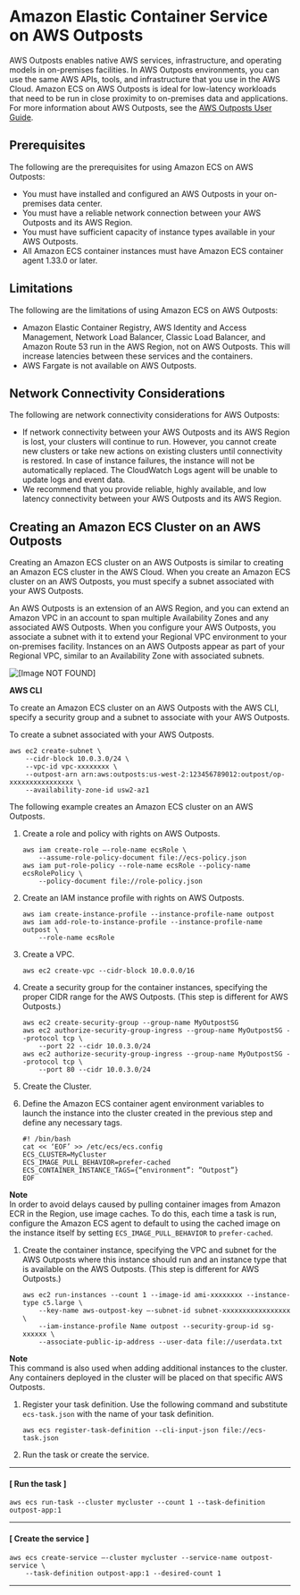 # Amazon Elastic Container Service on AWS Outposts<a name="ecs-on-outposts"></a>

AWS Outposts enables native AWS services, infrastructure, and operating models in on\-premises facilities\. In AWS Outposts environments, you can use the same AWS APIs, tools, and infrastructure that you use in the AWS Cloud\. Amazon ECS on AWS Outposts is ideal for low\-latency workloads that need to be run in close proximity to on\-premises data and applications\. For more information about AWS Outposts, see the [AWS Outposts User Guide](https://docs.aws.amazon.com/outposts/latest/userguide/)\.

## Prerequisites<a name="ecs-outposts-prereq"></a>

 The following are the prerequisites for using Amazon ECS on AWS Outposts:
+ You must have installed and configured an AWS Outposts in your on\-premises data center\.
+ You must have a reliable network connection between your AWS Outposts and its AWS Region\.
+ You must have sufficient capacity of instance types available in your AWS Outposts\.
+ All Amazon ECS container instances must have Amazon ECS container agent 1\.33\.0 or later\.

## Limitations<a name="ecs-outposts-limit"></a>

The following are the limitations of using Amazon ECS on AWS Outposts:
+ Amazon Elastic Container Registry, AWS Identity and Access Management, Network Load Balancer, Classic Load Balancer, and Amazon Route 53 run in the AWS Region, not on AWS Outposts\. This will increase latencies between these services and the containers\.
+ AWS Fargate is not available on AWS Outposts\.

## Network Connectivity Considerations<a name="ecs-outposts-considerations"></a>

The following are network connectivity considerations for AWS Outposts:
+ If network connectivity between your AWS Outposts and its AWS Region is lost, your clusters will continue to run\. However, you cannot create new clusters or take new actions on existing clusters until connectivity is restored\. In case of instance failures, the instance will not be automatically replaced\. The CloudWatch Logs agent will be unable to update logs and event data\.
+ We recommend that you provide reliable, highly available, and low latency connectivity between your AWS Outposts and its AWS Region\.

## Creating an Amazon ECS Cluster on an AWS Outposts<a name="ecs-outposts-create"></a>

Creating an Amazon ECS cluster on an AWS Outposts is similar to creating an Amazon ECS cluster in the AWS Cloud\. When you create an Amazon ECS cluster on an AWS Outposts, you must specify a subnet associated with your AWS Outposts\.

An AWS Outposts is an extension of an AWS Region, and you can extend an Amazon VPC in an account to span multiple Availability Zones and any associated AWS Outposts\. When you configure your AWS Outposts, you associate a subnet with it to extend your Regional VPC environment to your on\-premises facility\. Instances on an AWS Outposts appear as part of your Regional VPC, similar to an Availability Zone with associated subnets\.

![\[Image NOT FOUND\]](http://docs.aws.amazon.com/AmazonECS/latest/developerguide/images/network-components.png)

 **AWS CLI** 

 To create an Amazon ECS cluster on an AWS Outposts with the AWS CLI, specify a security group and a subnet to associate with your AWS Outposts\.

To create a subnet associated with your AWS Outposts\.

```
aws ec2 create-subnet \
    --cidr-block 10.0.3.0/24 \
    --vpc-id vpc-xxxxxxxx \
    --outpost-arn arn:aws:outposts:us-west-2:123456789012:outpost/op-xxxxxxxxxxxxxxxx \
    --availability-zone-id usw2-az1
```

The following example creates an Amazon ECS cluster on an AWS Outposts\.

1. Create a role and policy with rights on AWS Outposts\.

   ```
   aws iam create-role –-role-name ecsRole \
       --assume-role-policy-document file://ecs-policy.json
   aws iam put-role-policy --role-name ecsRole --policy-name ecsRolePolicy \
       --policy-document file://role-policy.json
   ```

1. Create an IAM instance profile with rights on AWS Outposts\.

   ```
   aws iam create-instance-profile --instance-profile-name outpost
   aws iam add-role-to-instance-profile --instance-profile-name outpost \
       --role-name ecsRole
   ```

1. Create a VPC\.

   ```
   aws ec2 create-vpc --cidr-block 10.0.0.0/16
   ```

1. Create a security group for the container instances, specifying the proper CIDR range for the AWS Outposts\. \(This step is different for AWS Outposts\.\)

   ```
   aws ec2 create-security-group --group-name MyOutpostSG
   aws ec2 authorize-security-group-ingress --group-name MyOutpostSG --protocol tcp \
       --port 22 --cidr 10.0.3.0/24
   aws ec2 authorize-security-group-ingress --group-name MyOutpostSG --protocol tcp \
       --port 80 --cidr 10.0.3.0/24
   ```

1. Create the Cluster\.

1. Define the Amazon ECS container agent environment variables to launch the instance into the cluster created in the previous step and define any necessary tags\.

   ```
   #! /bin/bash
   cat << ‘EOF’ >> /etc/ecs/ecs.config
   ECS_CLUSTER=MyCluster
   ECS_IMAGE_PULL_BEHAVIOR=prefer-cached
   ECS_CONTAINER_INSTANCE_TAGS={“environment”: ”Outpost”}
   EOF
   ```
**Note**  
In order to avoid delays caused by pulling container images from Amazon ECR in the Region, use image caches\. To do this, each time a task is run, configure the Amazon ECS agent to default to using the cached image on the instance itself by setting `ECS_IMAGE_PULL_BEHAVIOR` to `prefer-cached`\. 

1. Create the container instance, specifying the VPC and subnet for the AWS Outposts where this instance should run and an instance type that is available on the AWS Outposts\. \(This step is different for AWS Outposts\.\)

   ```
   aws ec2 run-instances --count 1 --image-id ami-xxxxxxxx --instance-type c5.large \
       --key-name aws-outpost-key –-subnet-id subnet-xxxxxxxxxxxxxxxxx \
       --iam-instance-profile Name outpost --security-group-id sg-xxxxxx \
       --associate-public-ip-address --user-data file://userdata.txt
   ```
**Note**  
This command is also used when adding additional instances to the cluster\. Any containers deployed in the cluster will be placed on that specific AWS Outposts\.

1. Register your task definition\. Use the following command and substitute `ecs-task.json` with the name of your task definition\.

   ```
   aws ecs register-task-definition --cli-input-json file://ecs-task.json
   ```

1. Run the task or create the service\.

------
#### [ Run the task ]

   ```
   aws ecs run-task --cluster mycluster --count 1 --task-definition outpost-app:1
   ```

------
#### [ Create the service ]

   ```
   aws ecs create-service –-cluster mycluster --service-name outpost-service \
       --task-definition outpost-app:1 --desired-count 1
   ```

------